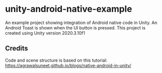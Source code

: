 # unity-android-native-example

An example project showing integration of Android native code in Unity. An Android Toast is shown when the UI button is pressed. This project is created using Unity version 2020.3.10f1

## Credits
Code and scene structure is based on this tutorial:
https://agrawalsuneet.github.io/blogs/native-android-in-unity/
